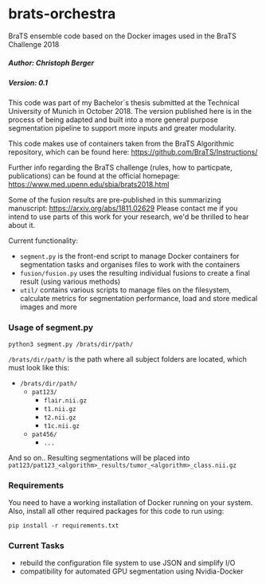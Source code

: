 # brats-orchestra
BraTS ensemble code based on the Docker images used in the BraTS Challenge 2018

##### Author: Christoph Berger
##### Version: 0.1

This code was part of my Bachelor`s thesis submitted at the Technical University of Munich in October 2018. The version published here is in the process of being adapted and built into a more general purpose segmentation pipeline to support more inputs and greater modularity.

This code makes use of containers taken from the BraTS Algorithmic repository, which can be found here: https://github.com/BraTS/Instructions/

Further info regarding the BraTS challenge (rules, how to particpate, publications) can be found at the official homepage: https://www.med.upenn.edu/sbia/brats2018.html

Some of the fusion results are pre-published in this summarizing manuscript: https://arxiv.org/abs/1811.02629
Please contact me if you intend to use parts of this work for your research, we'd be thrilled to hear about it. 

Current functionality:
- `segment.py` is the front-end script to manage Docker containers for segmentation tasks and organises files to work with the containers
- `fusion/fusion.py` uses the resulting individual fusions to create a final result (using various methods)
- `util/` contains various scripts to manage files on the filesystem, calculate metrics for segmentation performance, load and store medical images and more

### Usage of segment.py
```
python3 segment.py /brats/dir/path/
```
`/brats/dir/path/` is the path where all subject folders are located, which must look like this:
- `/brats/dir/path/`
  - `pat123/`
    - `flair.nii.gz`
    - `t1.nii.gz`
    - `t2.nii.gz`
    - `t1c.nii.gz`
  - `pat456/`
    - `...`

And so on.. Resulting segmentations will be placed into `pat123/pat123_<algorithm>_results/tumor_<algorithm>_class.nii.gz`

### Requirements
You need to have a working installation of Docker running on your system. Also, install all other required packages for this code to run using:

```
pip install -r requirements.txt
```

### Current Tasks
- rebuild the configuration file system to use JSON and simplify I/O
- compatibility for automated GPU segmentation using Nvidia-Docker
